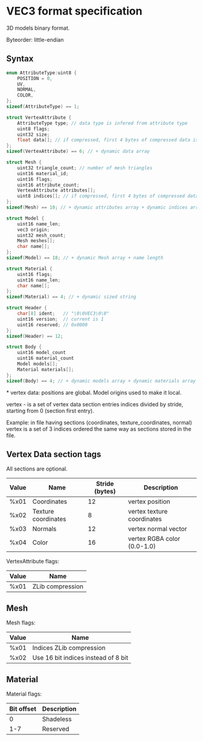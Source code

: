 # VEC3 format specification

3D models binary format.

Byteorder: little-endian

## Syntax

```cpp
enum AttributeType:uint8 {
    POSITION = 0,
    UV,
    NORMAL,
    COLOR,
};
sizeof(AttributeType) == 1;

struct VertexAttribute {
    AttributeType type; // data type is infered from attribute type
    uint8 flags;
    uint32 size;
    float data[]; // if compressed, first 4 bytes of compressed data is decompressed size
};
sizeof(VertexAttribute) == 6; // + dynamic data array

struct Mesh {
    uint32 triangle_count; // number of mesh triangles
    uint16 material_id;
    uint16 flags;
    uint16 attribute_count;
    VertexAttribute attributes[];
    uint8 indices[]; // if compressed, first 4 bytes of compressed data is compressed buffer size
};
sizeof(Mesh) == 10; // + dynamic attributes array + dynamic indices array

struct Model {
	uint16 name_len;
    vec3 origin;
    uint32 mesh_count;
    Mesh meshes[];
    char name[];
};
sizeof(Model) == 18; // + dynamic Mesh array + name length

struct Material {
    uint16 flags;
    uint16 name_len;
    char name[];
};
sizeof(Material) == 4; // + dynamic sized string

struct Header {
    char[8] ident;   // "\0\0VEC3\0\0"
    uint16 version;  // current is 1
    uint16 reserved; // 0x0000
};
sizeof(Header) == 12;

struct Body {
    uint16 model_count
    uint16 material_count
    Model models[];
    Material materials[];
};
sizeof(Body) == 4; // + dynamic models array + dynamic materials array

```

\* vertex data: positions are global. Model origins used to make it local.

vertex - is a set of vertex data section entries indices divided by stride, starting from 0 (section first entry).

Example: in file having sections (coordinates, texture_coordinates, normal) vertex is a set of 3 indices ordered the
same way as sections stored in the file.

## Vertex Data section tags

All sections are optional.

| Value | Name                | Stride (bytes) | Description                 |
| ----- | ------------------- | -------------- | --------------------------- |
| %x01  | Coordinates         | 12             | vertex position             |
| %x02  | Texture coordinates | 8              | vertex texture coordinates  |
| %x03  | Normals             | 12             | vertex normal vector        |
| %x04  | Color               | 16             | vertex RGBA color (0.0-1.0) |

VertexAttribute flags:

| Value | Name             |
| ----- | ---------------- |
| %x01  | ZLib compression |

## Mesh

Mesh flags:

| Value | Name                                |
| ----- | ----------------------------------- |
| %x01  | Indices ZLib compression            |
| %x02  | Use 16 bit indices instead of 8 bit |

## Material

Material flags:

| Bit offset | Description |
|------------|-------------|
| 0          | Shadeless   |
| 1-7        | Reserved    |
